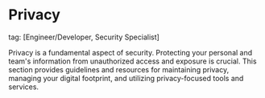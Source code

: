 # Privacy
tag: [Engineer/Developer, Security Specialist]

Privacy is a fundamental aspect of security. Protecting your personal and team's information from unauthorized access and exposure is crucial. This section provides guidelines and resources for maintaining privacy, managing your digital footprint, and utilizing privacy-focused tools and services.

